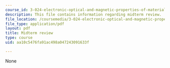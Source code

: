 ```yaml
---
course_id: 3-024-electronic-optical-and-magnetic-properties-of-materials-spring-2013
description: This file contains information regarding midterm review.
file_location: /coursemedia/3-024-electronic-optical-and-magnetic-properties-of-materials-spring-2013/aa10c5476fa91ac498a047243091633f_MIT3_024S13_study4.pdf
file_type: application/pdf
layout: pdf
title: Midterm review
type: course
uid: aa10c5476fa91ac498a047243091633f

---
```

None